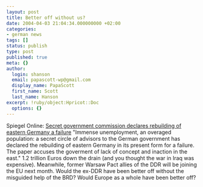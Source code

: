 ```yaml
---
layout: post
title: Better off without us?
date: 2004-04-03 21:04:34.000000000 +02:00
categories:
- german news
tags: []
status: publish
type: post
published: true
meta: {}
author:
  login: shanson
  email: papascott-wp@gmail.com
  display_name: PapaScott
  first_name: Scott
  last_name: Hanson
excerpt: !ruby/object:Hpricot::Doc
  options: {}
---
```

<p>Spiegel Online: <a title="Verheerende Bilanz: Aufbau Ost laut Geheimdossier gescheitert - Wirtschaft - SPIEGEL ONLINE" href="http://www.spiegel.de/wirtschaft/0,1518,293921,00.html">Secret government commission declares rebuilding of eastern Germany a failure</a> "Immense unemployment, an overaged population: a secret circle of advisors to the German government has declared the rebuilding of eastern Germany in its present form for a failure. The paper accuses the goverment of lack of concept and inaction in the east." 1.2 trillion Euros down the drain (and you thought the war in Iraq was expensive). Meanwhile, former Warsaw Pact allies of the DDR will be joining the EU next month. Would the ex-DDR have been better off without the misguided help of the BRD? Would Europe as a whole have been better off?</p>
